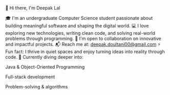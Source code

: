 👋 Hi there, I'm Deepak Lal

🎓 I'm an undergraduate Computer Science student passionate about building meaningful software and shaping the digital world.
      💻 I love exploring new technologies, writing clean code, and solving real-world problems through programming.
🤝 I'm open to collaboration on innovative and impactful projects.
📬 Reach me at: deepak.doultani00@gmail.com
⚡ Fun fact: I thrive in quiet spaces and enjoy turning ideas into reality through code.
🌱 Currently diving deeper into:

Java & Object-Oriented Programming

Full-stack development

Problem-solving & algorithms
